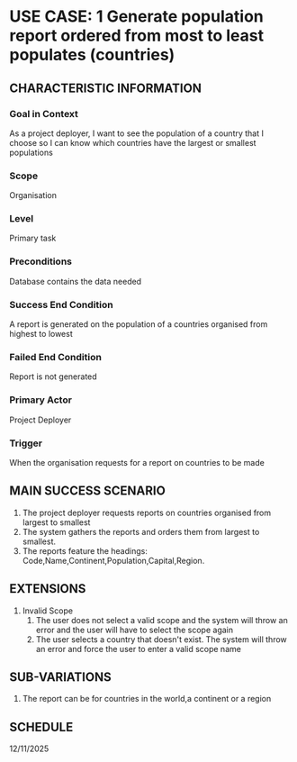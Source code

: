 
# USE CASE: 1 Generate population report ordered from most to least populates (countries)

## CHARACTERISTIC INFORMATION

### Goal in Context
As a project deployer, I want to see the population of a country that I choose so I can know which countries have the largest or smallest populations

### Scope

Organisation

### Level

Primary task

### Preconditions

Database contains the data needed

### Success End Condition

A report is generated on the population of a countries organised from highest to lowest

### Failed End Condition
Report is not generated

### Primary Actor

Project Deployer

### Trigger
When the organisation requests for a report on countries to be made

## MAIN SUCCESS SCENARIO

1. The project deployer requests reports on countries organised from largest to smallest
2. The system gathers the reports and orders them from largest to smallest.
3. The reports feature the headings: Code,Name,Continent,Population,Capital,Region.

## EXTENSIONS

1. Invalid Scope
    1. The user does not select a valid scope and the system will throw an error and the user will have to select the scope again
   2. The user selects a country that doesn't exist. The system will throw an error and force the user to enter a valid scope name


## SUB-VARIATIONS

1. The report can be for countries in the world,a continent or a region

## SCHEDULE

12/11/2025


